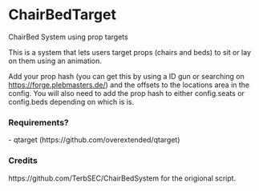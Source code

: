 # ChairBedTarget
ChairBed System using prop targets

This is a system that lets users target props (chairs and beds) to sit or lay on them using an animation.

Add your prop hash (you can get this by using a ID gun or searching on https://forge.plebmasters.de/) and the offsets to the locations area in the config.
You will also need to add the prop hash to either config.seats or config.beds depending on which is is.

<h3>Requirements?</h3>
<p>- qtarget (https://github.com/overextended/qtarget)</p>

<h3>Credits</h3>
https://github.com/TerbSEC/ChairBedSystem for the origional script.
